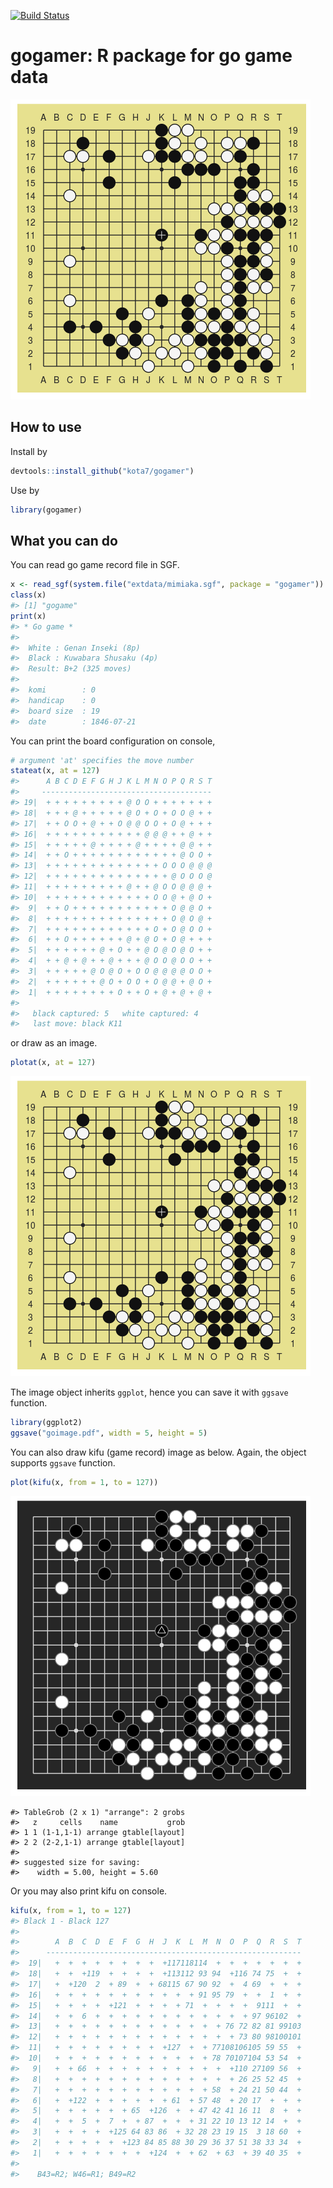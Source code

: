 
<!-- README.md is generated from README.Rmd. Please edit that file -->
[![Build Status](https://travis-ci.org/kota7/gogamer.svg?branch=master)](https://travis-ci.org/kota7/gogamer)

gogamer: R package for go game data
===================================

![](readme-fig/README-unnamed-chunk-2-1.png)

How to use
----------

Install by

``` r
devtools::install_github("kota7/gogamer")
```

Use by

``` r
library(gogamer)
```

What you can do
---------------

You can read go game record file in SGF.

``` r
x <- read_sgf(system.file("extdata/mimiaka.sgf", package = "gogamer"))
class(x)
#> [1] "gogame"
print(x)
#> * Go game *
#> 
#>  White : Genan Inseki (8p)
#>  Black : Kuwabara Shusaku (4p)
#>  Result: B+2 (325 moves)
#> 
#>  komi        : 0
#>  handicap    : 0
#>  board size  : 19
#>  date        : 1846-07-21
```

You can print the board configuration on console,

``` r
# argument 'at' specifies the move number
stateat(x, at = 127)
#>      A B C D E F G H J K L M N O P Q R S T
#>     --------------------------------------
#> 19|  + + + + + + + + + @ O O + + + + + + +
#> 18|  + + + @ + + + + + @ O + O + O O @ + +
#> 17|  + + O O + @ + + O @ @ O O + O @ + + +
#> 16|  + + + + + + + + + + + @ @ @ + + @ + +
#> 15|  + + + + + @ + + + + @ + + + + @ @ + +
#> 14|  + + O + + + + + + + + + + + + @ O O +
#> 13|  + + + + + + + + + + + + + O O O @ @ @
#> 12|  + + + + + + + + + + + + + + @ O O O @
#> 11|  + + + + + + + + + @ + + @ O O @ @ @ +
#> 10|  + + + + + + + + + + + + O O @ + @ O +
#>  9|  + + O + + + + + + + + + + + O @ @ O +
#>  8|  + + + + + + + + + + + + + + O @ O @ +
#>  7|  + + + + + + + + + + + + O + O @ O O +
#>  6|  + + O + + + + + + @ + @ O + O @ + + +
#>  5|  + + + + + + @ + O + + @ O @ O @ O + +
#>  4|  + + @ + @ + + @ + + + @ O O @ O O + +
#>  3|  + + + + + @ O @ O + O O @ @ @ @ O O +
#>  2|  + + + + + + @ O + O O + O @ @ + @ O +
#>  1|  + + + + + + + + O + + O + @ + @ + @ +
#> 
#>   black captured: 5   white captured: 4 
#>   last move: black K11
```

or draw as an image.

``` r
plotat(x, at = 127)
```

![](readme-fig/README-unnamed-chunk-7-1.png)

The image object inherits `ggplot`, hence you can save it with `ggsave` function.

``` r
library(ggplot2)
ggsave("goimage.pdf", width = 5, height = 5)
```

You can also draw kifu (game record) image as below. Again, the object supports `ggsave` function.

``` r
plot(kifu(x, from = 1, to = 127))
```

![](readme-fig/README-unnamed-chunk-9-1.png)

    #> TableGrob (2 x 1) "arrange": 2 grobs
    #>   z     cells    name           grob
    #> 1 1 (1-1,1-1) arrange gtable[layout]
    #> 2 2 (2-2,1-1) arrange gtable[layout]
    #> 
    #> suggested size for saving:
    #>    width = 5.00, height = 5.60

Or you may also print kifu on console.

``` r
kifu(x, from = 1, to = 127)
#> Black 1 - Black 127 
#> 
#>        A  B  C  D  E  F  G  H  J  K  L  M  N  O  P  Q  R  S  T
#>      ---------------------------------------------------------
#>  19|   +  +  +  +  +  +  +  +  +117118114  +  +  +  +  +  +  +
#>  18|   +  +  +119  +  +  +  +  +113112 93 94  +116 74 75  +  +
#>  17|   +  +120  2  + 89  +  + 68115 67 90 92  +  4 69  +  +  +
#>  16|   +  +  +  +  +  +  +  +  +  +  + 91 95 79  +  +  1  +  +
#>  15|   +  +  +  +  +121  +  +  +  + 71  +  +  +  +  9111  +  +
#>  14|   +  +  6  +  +  +  +  +  +  +  +  +  +  +  + 97 96102  +
#>  13|   +  +  +  +  +  +  +  +  +  +  +  +  + 76 72 82 81 99103
#>  12|   +  +  +  +  +  +  +  +  +  +  +  +  +  + 73 80 98100101
#>  11|   +  +  +  +  +  +  +  +  +127  +  + 77108106105 59 55  +
#>  10|   +  +  +  +  +  +  +  +  +  +  +  + 78 70107104 53 54  +
#>   9|   +  + 66  +  +  +  +  +  +  +  +  +  +  +110 27109 56  +
#>   8|   +  +  +  +  +  +  +  +  +  +  +  +  +  + 26 25 52 45  +
#>   7|   +  +  +  +  +  +  +  +  +  +  +  + 58  + 24 21 50 44  +
#>   6|   +  +122  +  +  +  +  +  + 61  + 57 48  + 20 17  +  +  +
#>   5|   +  +  +  +  +  + 65  +126  +  + 47 42 41 16 11  8  +  +
#>   4|   +  +  5  +  7  +  + 87  +  +  + 31 22 10 13 12 14  +  +
#>   3|   +  +  +  +  +125 64 83 86  + 32 28 23 19 15  3 18 60  +
#>   2|   +  +  +  +  +  +123 84 85 88 30 29 36 37 51 38 33 34  +
#>   1|   +  +  +  +  +  +  +  +124  +  + 62  + 63  + 39 40 35  + 
#> 
#>    B43=R2; W46=R1; B49=R2
```
